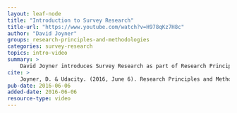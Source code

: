 ```yaml
---
layout: leaf-node
title: "Introduction to Survey Research"
title-url: "https://www.youtube.com/watch?v=H978qKz7H8c"
author: "David Joyner"
groups: research-principles-and-methodologies
categories: survey-research
topics: intro-video
summary: >
    David Joyner introduces Survey Research as part of Research Principles and Methodologies.
cite: >
    Joyner, D. & Udacity. (2016, June 6). Research Principles and Methodologies: Survey Research Introductory Video. Retrieved from https://www.youtube.com/watch?v=H978qKz7H8c
pub-date: 2016-06-06
added-date: 2016-06-06
resource-type: video
---
```

